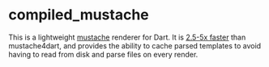 compiled_mustache
=================

This is a lightweight [mustache](https://mustache.github.io) renderer for Dart. It is [2.5-5x faster](doc/benchmarks.md) than mustache4dart, and provides the ability to cache parsed templates to avoid having to read from disk and parse files on every render.